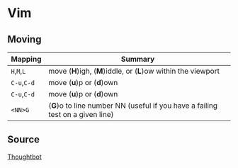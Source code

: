# Vim

## Moving

|Mapping|Summary|
|-------|-------|
|`H`,`M`,`L`|move (__H__)igh, (__M__)iddle, or (__L__)ow within the viewport|
|`C-u`,`C-d`|move (__u__)p or (__d__)own|
|`C-u`,`C-d`|move (__u__)p or (__d__)own|
|`<NN>G`|(__G__)o to line number NN (useful if you have a failing test on a given line)|

## Source

[Thoughtbot](https://thoughtbot.com/upcase/vim)
